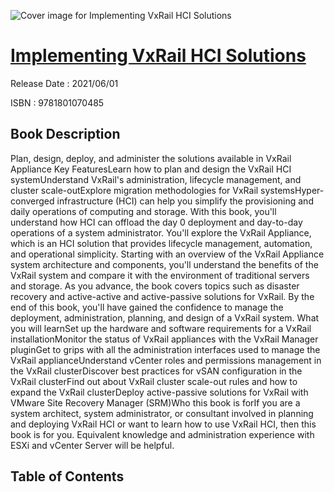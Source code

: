 ![Cover image for Implementing VxRail HCI Solutions](https://imgdetail.ebookreading.net/cover/cover/202109/EB9781801070485.jpg)

[Implementing VxRail HCI Solutions](https://ebookreading.net/view/book/Implementing+VxRail+HCI+Solutions-EB9781801070485_1.html "Implementing VxRail HCI Solutions")
====================================================================================================================

Release Date : 2021/06/01

ISBN : 9781801070485

Book Description
-----------------

Plan, design, deploy, and administer the solutions available in VxRail Appliance
Key FeaturesLearn how to plan and design the VxRail HCI systemUnderstand VxRail's administration, lifecycle management, and cluster scale-outExplore migration methodologies for VxRail systemsHyper-converged infrastructure (HCI) can help you simplify the provisioning and daily operations of computing and storage. With this book, you'll understand how HCI can offload the day 0 deployment and day-to-day operations of a system administrator. You'll explore the VxRail Appliance, which is an HCI solution that provides lifecycle management, automation, and operational simplicity. 
Starting with an overview of the VxRail Appliance system architecture and components, you'll understand the benefits of the VxRail system and compare it with the environment of traditional servers and storage. As you advance, the book covers topics such as disaster recovery and active-active and active-passive solutions for VxRail.
By the end of this book, you'll have gained the confidence to manage the deployment, administration, planning, and design of a VxRail system.
What you will learnSet up the hardware and software requirements for a VxRail installationMonitor the status of VxRail appliances with the VxRail Manager pluginGet to grips with all the administration interfaces used to manage the VxRail applianceUnderstand vCenter roles and permissions management in the VxRail clusterDiscover best practices for vSAN configuration in the VxRail clusterFind out about VxRail cluster scale-out rules and how to expand the VxRail clusterDeploy active-passive solutions for VxRail with VMware Site Recovery Manager (SRM)Who this book is forIf you are a system architect, system administrator, or consultant involved in planning and deploying VxRail HCI or want to learn how to use VxRail HCI, then this book is for you. Equivalent knowledge and administration experience with ESXi and vCenter Server will be helpful.


Table of Contents
-----------------

